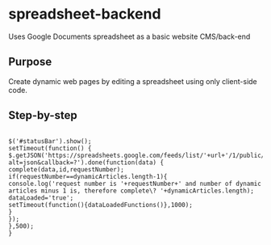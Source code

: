 # spreadsheet-backend
Uses Google Documents spreadsheet as a basic website CMS/back-end

## Purpose
Create dynamic web pages by editing a spreadsheet using only client-side code.

## Step-by-step

```loadSpreadsheet(url,complete,id,requestNumber) {

$('#statusBar').show();
setTimeout(function() {
$.getJSON('https://spreadsheets.google.com/feeds/list/'+url+'/1/public/values?alt=json&callback=?').done(function(data) {
complete(data,id,requestNumber);
if(requestNumber==dynamicArticles.length-1){
console.log('request number is '+requestNumber+' and number of dynamic articles minus 1 is, therefore complete\? '+dynamicArticles.length);
dataLoaded='true';
setTimeout(function(){dataLoadedFunctions()},1000);
}
});
},500);
}
```
